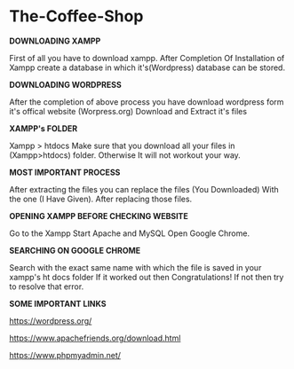 # The-Coffee-Shop

**DOWNLOADING XAMPP**

First of all you have to download xampp.
After Completion Of Installation of Xampp create a database in which it's(Wordpress) database can be stored.


**DOWNLOADING WORDPRESS**

After the completion of above process you have download wordpress form it's offical website (Worpress.org)
Download and Extract it's files

**XAMPP's FOLDER**

Xampp > htdocs
Make sure that you download all your files in (Xampp>htdocs) folder.
Otherwise It will not workout your way.


**MOST IMPORTANT PROCESS**

After extracting the files you can replace the files (You Downloaded) With the one (I Have Given).
After replacing those files.


**OPENING XAMPP BEFORE CHECKING WEBSITE**

Go to the Xampp 
Start Apache and MySQL 
Open Google Chrome.

**SEARCHING ON GOOGLE CHROME**

Search with the exact same name with which the file is saved in your xampp's ht docs folder
If it worked out then
Congratulations!
If not then
try to resolve that error.




**SOME IMPORTANT LINKS**

https://wordpress.org/


https://www.apachefriends.org/download.html


https://www.phpmyadmin.net/




